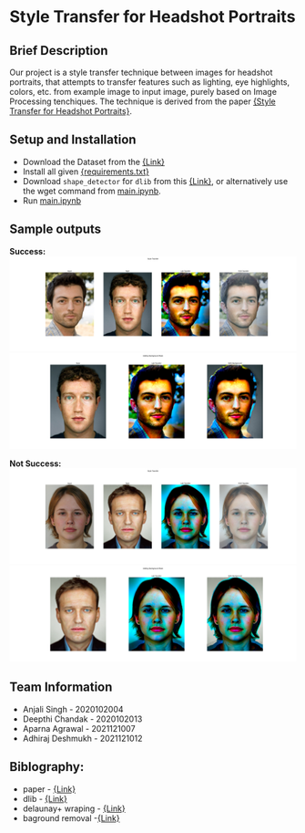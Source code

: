 # Style Transfer for Headshot Portraits

## Brief Description

Our project is a style transfer technique between images for headshot portraits, that attempts to transfer features such as lighting, eye highlights, colors, etc. from example image to input image, purely based on Image Processing tenchiques. The technique is derived from the paper [{Style Transfer for Headshot Portraits}](https://people.csail.mit.edu/yichangshih/portrait_web/2014_portrait.pdf).

## Setup and Installation

- Download the Dataset from the [{Link}](http://groups.csail.mit.edu/graphics/face/tracker/release/zipfiles/data.zip)
- Install all given [{requirements.txt}](requirements.txt)
- Download `shape_detector` for `dlib` from this [{Link}](http://dlib.net/files/shape_predictor_68_face_landmarks.dat.bz2), or alternatively use the wget command from [main.ipynb](./src/main.ipynb).
- Run [main.ipynb](./src/main.ipynb)

## Sample outputs

**Success:**
![Success](./data/outs/input_2_example_2.png)
![Success_bg](./data/outs/input_2_example_2_bg.png)

**Not Success:**
![Success](./data/outs/input_1_example_1.png)
![Success_bg](./data/outs/input_1_example_1_bg.png)

## Team Information

- Anjali Singh - 2020102004
- Deepthi Chandak - 2020102013
- Aparna Agrawal - 2021121007
- Adhiraj Deshmukh - 2021121012

## Biblography:
- paper - [{Link}](https://people.csail.mit.edu/yichangshih/portrait_web/2014_portrait.pdf)
- dlib - [{Link}](https://www.pyimagesearch.com/2017/04/03/facial-landmarks-dlib-opencv-python/)
- delaunay+ wraping - [{Link}](https://www.learnopencv.com/face-morph-using-opencv-cpp-python/)
- baground removal -[{Link}](https://data-flair.training/blogs/python-remove-image-background/)
